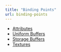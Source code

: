 ```yaml
---
title: "Binding Points"
url: binding-points
---
```


* [Attributes](/binding-points/attributes)
* [Uniform Buffers](/binding-points/uniform-buffers)
* [Storage Buffers](/binding-points/storage-buffers)
* [Textures](/binding-points/textures)

